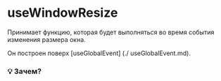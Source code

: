 # useWindowResize

Принимает функцию, которая будет выполняться во время события изменения размера окна.

Он построен поверх [useGlobalEvent] (./ useGlobalEvent.md).

### 💡 Зачем?
